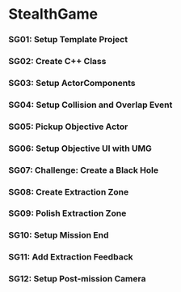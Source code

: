 # StealthGame

### SG01: Setup Template Project ###

### SG02: Create C++ Class ###

### SG03: Setup ActorComponents ###

### SG04: Setup Collision and Overlap Event ###

### SG05: Pickup Objective Actor ###

### SG06: Setup Objective UI with UMG ###

### SG07: Challenge: Create a Black Hole ###

### SG08: Create Extraction Zone ###

### SG09: Polish Extraction Zone ###

### SG10: Setup Mission End ###

### SG11: Add Extraction Feedback ###

### SG12: Setup Post-mission Camera ###
